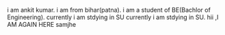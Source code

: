i am ankit kumar.
i am from bihar(patna).
i am a student of BE(Bachlor of Engineering).
currently i am stdying in SU
currently i am stdying in SU.
hii ,I AM AGAIN HERE samjhe
